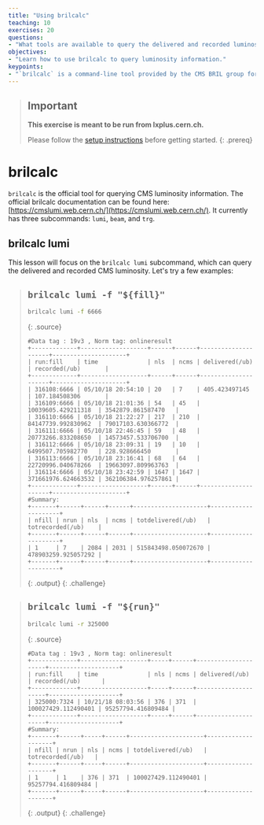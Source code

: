 ```yaml
---
title: "Using brilcalc"
teaching: 10
exercises: 20
questions:
- "What tools are available to query the delivered and recorded luminosity?"
objectives:
- "Learn how to use brilcalc to query luminosity information."
keypoints:
- "`brilcalc` is a command-line tool provided by the CMS BRIL group for querying luminosity information."
---
```


> ## Important
> **This exercise is meant to be run from lxplus.cern.ch.**
>
> Please follow the [setup instructions](https://delannoy.github.io/cms-das-lumi-short-exercise/setup.html) before getting started.
{: .prereq}

# brilcalc

`brilcalc` is the official tool for querying CMS luminosity information.
The official brilcalc documentation can be found here: [https://cmslumi.web.cern.ch/](https://cmslumi.web.cern.ch/).
It currently has three subcommands: `lumi`, `beam`, and `trg`.

## brilcalc lumi

This lesson will focus on the `brilcalc lumi` subcommand, which can query the delivered and recorded CMS luminosity.
Let's try a few examples:

> ## `brilcalc lumi -f "${fill}"`
> ```bash
> brilcalc lumi -f 6666
> ```
> {: .source}
> ```
> #Data tag : 19v3 , Norm tag: onlineresult
> +-------------+-------------------+------+------+---------------------+---------------------+
> | run:fill    | time              | nls  | ncms | delivered(/ub)      | recorded(/ub)       |
> +-------------+-------------------+------+------+---------------------+---------------------+
> | 316108:6666 | 05/10/18 20:54:10 | 20   | 7    | 405.423497145       | 107.184508306       |
> | 316109:6666 | 05/10/18 21:01:36 | 54   | 45   | 10039605.429211318  | 3542879.861587470   |
> | 316110:6666 | 05/10/18 21:22:27 | 217  | 210  | 84147739.992830962  | 79017103.630366772  |
> | 316111:6666 | 05/10/18 22:46:45 | 59   | 48   | 20773266.833208650  | 14573457.533706700  |
> | 316112:6666 | 05/10/18 23:09:31 | 19   | 10   | 6499507.705982770   | 228.928666450       |
> | 316113:6666 | 05/10/18 23:16:41 | 68   | 64   | 22720996.040678266  | 19663097.809963763  |
> | 316114:6666 | 05/10/18 23:42:59 | 1647 | 1647 | 371661976.624663532 | 362106384.976257861 |
> +-------------+-------------------+------+------+---------------------+---------------------+
> #Summary:
> +-------+------+------+------+---------------------+---------------------+
> | nfill | nrun | nls  | ncms | totdelivered(/ub)   | totrecorded(/ub)    |
> +-------+------+------+------+---------------------+---------------------+
> | 1     | 7    | 2084 | 2031 | 515843498.050072670 | 478903259.925057292 |
> +-------+------+------+------+---------------------+---------------------+
> ```
> {: .output}
{: .challenge}

> ## `brilcalc lumi -f "${run}"`
> ```bash
> brilcalc lumi -r 325000
> ```
> {: .source}
> ```
> #Data tag : 19v3 , Norm tag: onlineresult
> +-------------+-------------------+-----+------+---------------------+--------------------+
> | run:fill    | time              | nls | ncms | delivered(/ub)      | recorded(/ub)      |
> +-------------+-------------------+-----+------+---------------------+--------------------+
> | 325000:7324 | 10/21/18 08:03:56 | 376 | 371  | 100027429.112490401 | 95257794.416809484 |
> +-------------+-------------------+-----+------+---------------------+--------------------+
> #Summary:
> +-------+------+-----+------+---------------------+--------------------+
> | nfill | nrun | nls | ncms | totdelivered(/ub)   | totrecorded(/ub)   |
> +-------+------+-----+------+---------------------+--------------------+
> | 1     | 1    | 376 | 371  | 100027429.112490401 | 95257794.416809484 |
> +-------+------+-----+------+---------------------+--------------------+
> ```
> {: .output}
{: .challenge}
